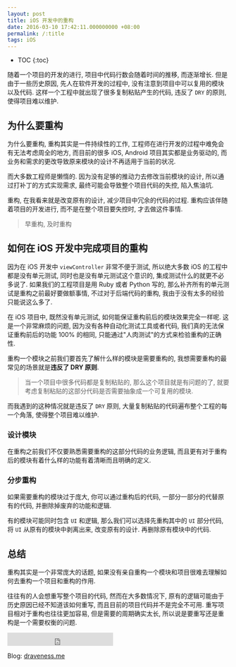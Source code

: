 ```yaml
---
layout: post
title: iOS 开发中的重构
date: 2016-03-10 17:42:11.000000000 +08:00
permalink: /:title
tags: iOS
---
```


+ TOC
{:toc}

随着一个项目的开发的进行, 项目中代码行数会随着时间的推移, 而逐渐增长. 但是由于一些历史原因, 先人在软件开发的过程中, 没有注意到项目中可以复用的模块以及代码. 这样一个工程中就出现了很多复制粘贴产生的代码, 违反了 `DRY` 的原则, 使得项目难以维护.

## 为什么要重构

为什么要重构, 重构其实是一件持续性的工作, 工程师在进行开发的过程中难免会有无法考虑周全的地方, 而目前的很多 iOS, Android 项目其实都是业务驱动的, 而业务和需求的更改导致原来模块的设计不再适用于当前的状况.

而大多数工程师是懒惰的. 因为没有足够的推动力去修改当前模块的设计, 所以通过打补丁的方式实现需求, 最终可能会导致整个项目代码的失控, 陷入焦油坑.

重构, 在我看来就是改变原有的设计, 减少项目中冗余的代码的过程. 重构应该伴随着项目的开发进行, 而不是在整个项目要失控时, 才去做这件事情.

> 早重构, 及时重构

## 如何在 iOS 开发中完成项目的重构

因为在 iOS 开发中 `viewController` 非常不便于测试, 所以绝大多数 iOS 的工程中都是没有单元测试, 同时也是没有单元测试这个意识的, 集成测试什么的就更不必多说了. 如果我们的工程项目是用 Ruby 或者 Python 写的, 那么补齐所有的单元测试是重构之前最好要做额事情, 不过对于后端代码的重构, 我由于没有太多的经验只能说这么多了.

在 iOS 项目中, 既然没有单元测试, 如何能保证重构前后的模块效果完全一样呢. 这是一个非常麻烦的问题, 因为没有各种自动化测试工具或者代码, 我们真的无法保证重构前后的功能 100% 的相同, 只能通过"人肉测试"的方式来检验重构的正确性.

重构一个模块之前我们要首先了解什么样的模块是需要重构的, 我想需要重构的最常见的场景就是**违反了 DRY 原则**.

> 当一个项目中很多代码都是复制粘贴的, 那么这个项目就是有问题的了, 就要考虑复制粘贴的这部分代码是否需要抽象成一个可复用的模块.

而我遇到的这种情况就是违反了 `DRY` 原则, 大量复制粘贴的代码遍布整个工程的每一个角落, 使得整个项目难以维护.

### 设计模块

在重构之前我们不仅要熟悉需要重构的这部分代码的业务逻辑, 而且更有对于重构后的模块有着什么样的功能有着清晰而且明确的定义.

### 分步重构

如果需要重构的模块过于庞大, 你可以通过重构后的代码, 一部分一部分的代替原有的代码, 并删除掉废弃的功能和逻辑.

有的模块可能同时包含 `UI` 和逻辑, 那么我们可以选择先重构其中的 `UI` 部分代码, 将 `UI` 从原有的模块中剥离出来, 改变原有的设计. 再删除原有模块中的代码.


## 总结

重构其实是一个非常庞大的话题, 如果没有亲自重构一个模块和项目很难去理解如何去重构一个项目和重构的作用.

往往有的人会想重写整个项目的代码, 然而在大多数情况下, 原有的逻辑可能由于历史原因已经不知道该如何重写, 而且目前的项目代码并不是完全不可用. 重写项目相对于重构也往往更加容易, 但是需要的周期确实太长, 所以说是要重写还是重构是一个需要权衡的问题.

<iframe src="http://ghbtns.com/github-btn.html?user=draveness&type=follow&size=large" height="30" width="240" frameborder="0" scrolling="0" style="width:240px; height: 30px;" allowTransparency="true"></iframe>

Blog: [draveness.me](http://draveness.me)
